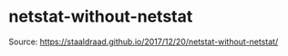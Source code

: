 # netstat-without-netstat

Source: https://staaldraad.github.io/2017/12/20/netstat-without-netstat/
